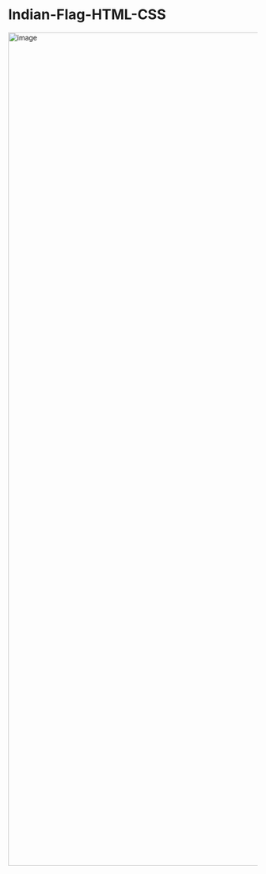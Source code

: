 # Indian-Flag-HTML-CSS



<img width="1680" alt="image" src="https://user-images.githubusercontent.com/83803180/184582201-e136be42-cc20-45d7-a117-cf13bf8e4f44.png">
